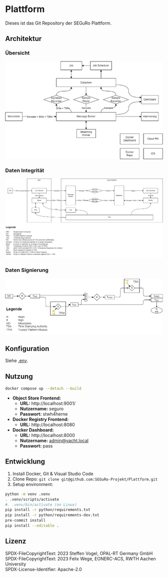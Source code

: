 # Plattform

Dieses ist das Git Repository der SEGuRo Plattform.

## Architektur

### Übersicht

![overview](./docs/platform_architecture.png)

### Daten Integrität

![data_integrity](./docs/data_integrity.png)

### Daten Signierung

![data_signing](./docs/data_signing.png)

## Konfiguration

Siehe [.env](./.env).

## Nutzung

```bash
docker compose up --detach --build
```

- **Object Store Frontend:**
  - **URL:** http://localhost:9001/
  - **Nutzername:** seguro
  - **Passwort:** stwh4herne
- **Docker Registry Frontend:**
  - **URL:** http://localhost:8080
- **Docker Dashboard:**
  - **URL:** http://localhost:8000
  - **Nutzername:** admin@yacht.local
  - **Passwort:** pass


## Entwicklung

1. Install Docker, Git & Visual Studio Code
2. Clone Repo: `git clone git@github.com:SEGuRo-Projekt/Plattform.git`
3. Setup environment:

```bash
python -m venv .venv
. .venv/scripts/activate
#. .venv/bin/activate (on Linux)
pip install -r python/requirements.txt
pip install -r python/requirements-dev.txt
pre-commit install
pip install --editable .
```

## Lizenz

SPDX-FileCopyrightText: 2023 Steffen Vogel, OPAL-RT Germany GmbH\
SPDX-FileCopyrightText: 2023 Felix Wege, EONERC-ACS, RWTH Aachen  University\
SPDX-License-Identifier: Apache-2.0
